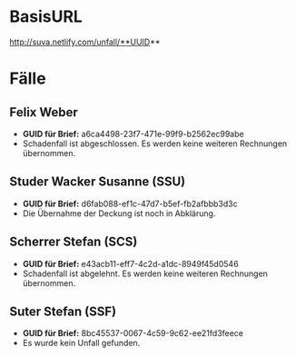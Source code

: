 BasisURL
===
http://suva.netlify.com/unfall/**UUID**

Fälle
===

Felix Weber
---
* **GUID für Brief:** a6ca4498-23f7-471e-99f9-b2562ec99abe
* Schadenfall ist abgeschlossen. Es werden keine weiteren Rechnungen übernommen.

Studer Wacker Susanne (SSU)
---
* **GUID für Brief:** d6fab088-ef1c-47d7-b5ef-fb2afbbb3d3c
* Die Übernahme der Deckung ist noch in Abklärung.

Scherrer Stefan (SCS)
---
* **GUID für Brief:** e43acb11-eff7-4c2d-a1dc-8949f45d0546
* Schadenfall ist abgelehnt. Es werden keine weiteren Rechnungen übernommen.

Suter Stefan (SSF)
---
* **GUID für Brief:** 8bc45537-0067-4c59-9c62-ee21fd3feece
* Es wurde kein Unfall gefunden.